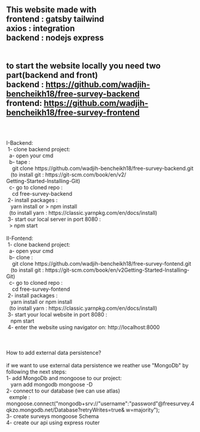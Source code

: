 This website made with  <br />
frontend : gatsby tailwind  <br />
axios : integration <br />
backend : nodejs express <br />
<br />
<br />
to start the website locally you need two part(backend and front) <br />
backend : https://github.com/wadjih-bencheikh18/free-survey-backend <br />
frontend: https://github.com/wadjih-bencheikh18/free-survey-frontend <br />
<br />
------------------------------------------------------------------------
<br />
I-Backend: <br />
&nbsp;1- clone backend project: <br />
&nbsp;&nbsp;a- open your cmd <br />
&nbsp;&nbsp;b- tape :  <br />
&nbsp;&nbsp;&nbsp; git clone https://github.com/wadjih-bencheikh18/free-survey-backend.git  <br />
&nbsp;&nbsp;&nbsp;(to install git : https://git-scm.com/book/en/v2/ <br />Getting-Started-Installing-Git) <br />
&nbsp;&nbsp;c- go to cloned repo :  <br />
&nbsp;&nbsp;&nbsp; cd free-survey-backend <br />
&nbsp;2- install packages : <br />
&nbsp;&nbsp; yarn install or > npm install <br />
&nbsp;&nbsp;(to install yarn : https://classic.yarnpkg.com/en/docs/install) <br />
&nbsp;3- start our local server in port 8080 : <br />
&nbsp;&nbsp;> npm start <br />
 <br />
II-Fontend: <br />
&nbsp;1- clone backend project: <br />
&nbsp;&nbsp;a- open your cmd <br />
&nbsp;&nbsp;b- clone :  <br />
&nbsp;&nbsp;&nbsp; git clone https://github.com/wadjih-bencheikh18/free-survey-fontend.git  <br />
&nbsp;&nbsp;&nbsp;(to install git : https://git-scm.com/book/en/v2Getting-Started-Installing-Git) <br />
&nbsp;&nbsp;c- go to cloned repo :  <br />
&nbsp;&nbsp;&nbsp; cd free-survey-fontend <br />
&nbsp;2- install packages : <br />
&nbsp;&nbsp; yarn install or  npm install <br />
&nbsp;&nbsp;(to install yarn : https://classic.yarnpkg.com/en/docs/install) <br />
&nbsp;3- start your local website in port 8080 : <br />
&nbsp;&nbsp; npm start <br />
&nbsp;4- enter the website using navigator on: http://localhost:8000 <br />
 <br />
 <br />
 <br />
How to add external data persistence? <br />
 <br />
if we want to use external data persistence we reather use "MongoDb" by following the next steps: <br />
1- add MongoDb and mongoose to our project: <br />
&nbsp;&nbsp; yarn add mongodb mongoose -D <br />
2- connect to our database (we can use atlas) <br />
&nbsp;&nbsp;exmple : mongoose.connect("mongodb+srv://"username":"password"@freesurvey.4qkzo.mongodb.net/Database?retryWrites=true&  w=majority"); <br />
3- create surveys mongoose Schema <br />
4- create our api using express router <br />